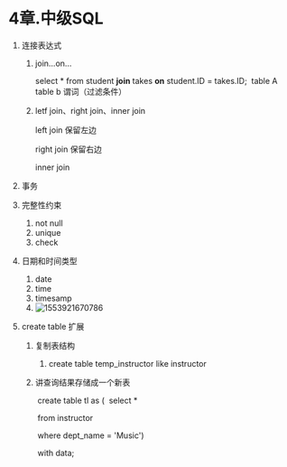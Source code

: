 # 4章.中级SQL

1. 连接表达式

   1. join...on...

      select *
      from  student   **join**   takes       **on**   student.ID = takes.ID;
      ​           table A              table b               谓词（过滤条件）

   2. letf join、right join、inner join

      left join 保留左边

      right join 保留右边

      inner join 

2. 事务

3. 完整性约束

   1. not null
   2. unique
   3. check

4. 日期和时间类型

   1. date
   2. time
   3. timesamp
   4. ![1553921670786](C:\Users\47952\AppData\Roaming\Typora\typora-user-images\1553921670786.png)

5. create table 扩展

   1. 复制表结构

      1. create table temp_instructor like instructor

   2. 讲查询结果存储成一个新表

      ​	create table tl as (
      ​		select * 

      ​		from instructor

      ​	        where dept_name = 'Music')

      ​	with data;


